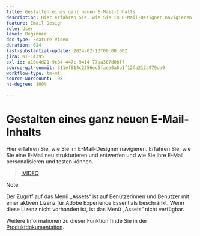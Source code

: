 ```yaml
---
title: Gestalten eines ganz neuen E-Mail-Inhalts
description: Hier erfahren Sie, wie Sie im E-Mail-Designer navigieren. Erfahren Sie, wie Sie eine E-Mail neu strukturieren und entwerfen und wie Sie Ihre E-Mail personalisieren und testen können.
feature: Email Design
role: User
level: Beginner
doc-type: Feature Video
duration: 624
last-substantial-update: 2024-02-13T00:00:00Z
jira: KT-14395
exl-id: a10e4d21-9c84-447c-9414-77aa307d0bff
source-git-commit: 311ef614c2256ec5faea0a6b1f12fa212a979da9
workflow-type: tm+mt
source-wordcount: '98'
ht-degree: 100%

---
```


# Gestalten eines ganz neuen E-Mail-Inhalts

Hier erfahren Sie, wie Sie im E-Mail-Designer navigieren. Erfahren Sie, wie Sie eine E-Mail neu strukturieren und entwerfen und wie Sie Ihre E-Mail personalisieren und testen können.

>[!VIDEO](https://video.tv.adobe.com/v/3453574/?learn=on&captions=ger)

>[!NOTE]
>
>Der Zugriff auf das Menü „Assets“ ist auf Benutzerinnen und Benutzer mit einer aktiven Lizenz für Adobe Experience Essentials beschränkt. Wenn diese Lizenz nicht vorhanden ist, ist das Menü „Assets“ nicht verfügbar.

Weitere Informationen zu dieser Funktion finde Sie in der [Produktdokumentation](https://experienceleague.adobe.com/docs/campaign-web/v8/msg/email/create-email.html?lang=de).

